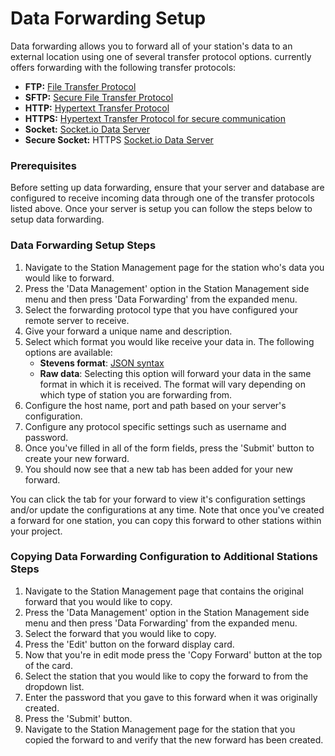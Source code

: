 # Data Forwarding Setup

Data forwarding allows you to forward all of your station's data to an external location using one of several transfer protocol options. <span class="app-name"></span> currently offers forwarding with the following transfer protocols:

<ul>
  <li><strong>FTP:</strong> <a href="https://en.wikipedia.org/wiki/File_Transfer_Protocol" target="_blank">File Transfer Protocol</a></li>
  <li><strong>SFTP:</strong> <a href="https://en.wikipedia.org/wiki/SSH_File_Transfer_Protocol" target="_blank">Secure File Transfer Protocol</a></li>
  <li><strong>HTTP:</strong> <a href="https://en.wikipedia.org/wiki/Hypertext_Transfer_Protocol" target="_blank">Hypertext Transfer Protocol</a></li>
  <li><strong>HTTPS:</strong> <a href="https://en.wikipedia.org/wiki/HTTPS" target="_blank">Hypertext Transfer Protocol for secure communication</a></li>
  <li><strong>Socket:</strong> <a href="https://github.com/StevensWater/stevens-connect-socket-data" target="_blank"><span class="app-name"></span> Socket.io Data Server</a></li>
  <li><strong>Secure Socket:</strong> HTTPS <a href="https://github.com/StevensWater/stevens-connect-socket-data" target="_blank"><span class="app-name"></span> Socket.io Data Server</a></li>
</ul>

### Prerequisites

Before setting up data forwarding, ensure that your server and database are configured to receive incoming data through one of the transfer protocols listed above. Once your server is setup you can follow the steps below to setup data forwarding.

### Data Forwarding Setup Steps

1.  Navigate to the Station Management page for the station who's data you would like to forward.
2.  Press the 'Data Management' option in the Station Management side menu and then press 'Data Forwarding' from the expanded menu.
3.  Select the forwarding protocol type that you have configured your remote server to receive.
4.  Give your forward a unique name and description.
5.  Select which format you would like receive your data in. The following options are available:
    -   **Stevens format**:  [JSON syntax](https://en.wikipedia.org/wiki/JSON)
    -   **Raw data**: Selecting this option will forward your data in the same format in which it is received. The format will vary depending on which type of station you are forwarding from.
6.  Configure the host name, port and path based on your server's configuration.
7.  Configure any protocol specific settings such as username and password.
8.  Once you've filled in all of the form fields, press the 'Submit' button to create your new forward.
9.  You should now see that a new tab has been added for your new forward.

You can click the tab for your forward to view it's configuration settings and/or update the configurations at any time. Note that once you've created a forward for one station, you can copy this forward to other stations within your project.

### Copying Data Forwarding Configuration to Additional Stations Steps

1.  Navigate to the Station Management page that contains the original forward that you would like to copy.
2.  Press the 'Data Management' option in the Station Management side menu and then press 'Data Forwarding' from the expanded menu.
3.  Select the forward that you would like to copy.
4.  Press the 'Edit' button on the forward display card.
5.  Now that you're in edit mode press the 'Copy Forward' button at the top of the card.
6.  Select the station that you would like to copy the forward to from the dropdown list.
7.  Enter the password that you gave to this forward when it was originally created.
8.  Press the 'Submit' button.
9.  Navigate to the Station Management page for the station that you copied the forward to and verify that the new forward has been created.
